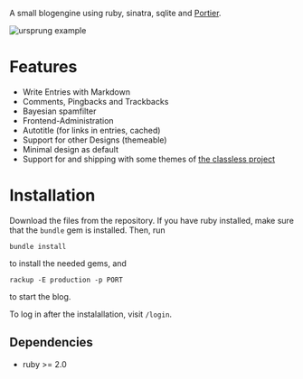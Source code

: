 A small blogengine using ruby, sinatra, sqlite and [Portier](https://portier.github.io/).

![ursprung example](https://onli.github.io/ursprung/public/ursprung-index_tiny.png)

# Features

 * Write Entries with Markdown
 * Comments, Pingbacks and Trackbacks
 * Bayesian spamfilter
 * Frontend-Administration
 * Autotitle (for links in entries, cached)
 * Support for other Designs (themeable)
 * Minimal design as default
 * Support for and shipping with some themes of [the classless project](https://github.com/websitesfortrello/classless/)

# Installation

Download the files from the repository. If you have ruby installed, make sure that the `bundle` gem is installed. Then, run

    bundle install

to install the needed gems, and

    rackup -E production -p PORT

to start the blog.

To log in after the instalallation, visit `/login`.


## Dependencies

 * ruby >= 2.0
